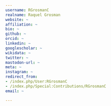 ```yaml
---
username: RGrosmanC
realname: Raquel Grosman
website: ~
affiliation: ~
bio: ~
github: ~
orcid: ~
linkedin: ~
googlescholar: ~
wikidata: ~
twitter: ~
mastodon-url: ~
meta: ~
instagram: ~
redirect_from:
- /index.php/User:RGrosmanC
- /index.php/Special:Contributions/RGrosmanC
email: ~

---
```

